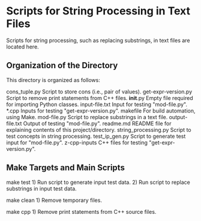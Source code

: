 Scripts for String Processing in Text Files
===========================================

Scripts for string processing, such as replacing substrings, in text files are located here.


Organization of the Directory
-----------------------------

This directory is organized as follows:

cons_tuple.py			Script to store cons (i.e., pair of values).
get-expr-version.py		Script to remove print statements from C++ files.
__init__.py				Empty file required for importing Python classes.
input-file.txt			Input for testing "mod-file.py".
*.cpp					Inputs for testing "get-expr-version.py".
makefile				For build automation, using Make.
mod-file.py				Script to replace substrings in a text file.
output-file.txt			Output of testing "mod-file.py".
readme.md				README file for explaining contents of this project/directory.
string_processing.py	Script to test concepts in string processing.
test_ip_gen.py			Script to generate test input for "mod-file.py".
z-cpp-inputs			C++ files for testing "get-expr-version.py".



Make Targets and Main Scripts
-----------------------------

make test
	1) Run script to generate input test data.
	2) Run script to replace substrings in input test data.


make clean
	1) Remove temporary files.


make cpp
	1) Remove print statements from C++ source files.


